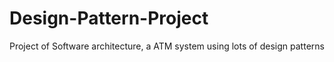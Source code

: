 # Design-Pattern-Project
Project of Software architecture, a ATM system using lots of design patterns
